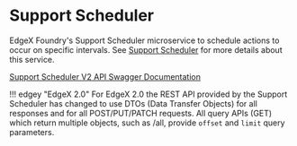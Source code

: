 # Support Scheduler

EdgeX Foundry's Support Scheduler microservice to schedule actions to occur on specific intervals. See
[Support Scheduler](../../microservices/support/scheduler/Ch-Scheduler.md) for more details about this service.

[Support Scheduler V2 API Swagger Documentation](https://app.swaggerhub.com/apis-docs/EdgeXFoundry1/support-scheduler/2.1.0)

!!! edgey "EdgeX 2.0"
    For EdgeX 2.0 the REST API provided by the Support Scheduler has changed to use DTOs (Data Transfer Objects) for all responses and for all POST/PUT/PATCH requests. All query APIs (GET) which return multiple objects, such as /all, provide `offset` and `limit` query parameters.

